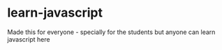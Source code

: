 # learn-javascript
Made this for everyone - specially for the students but anyone can learn javascript here
